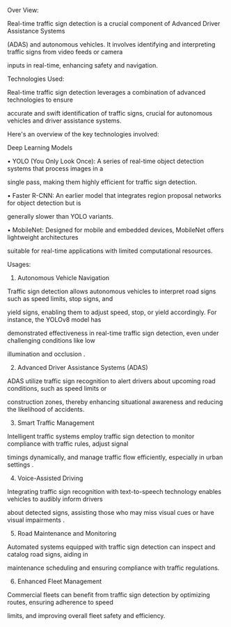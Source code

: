 Over View: 

 Real-time traffic sign detection is a crucial component of Advanced Driver Assistance Systems 

(ADAS) and autonomous vehicles. It involves identifying and interpreting traffic signs from video feeds or camera 

inputs in real-time, enhancing safety and navigation.

Technologies Used:

 Real-time traffic sign detection leverages a combination of advanced technologies to ensure 

accurate and swift identification of traffic signs, crucial for autonomous vehicles and driver assistance systems. 

Here's an overview of the key technologies involved:

Deep Learning Models

• YOLO (You Only Look Once): A series of real-time object detection systems that process images in a 

single pass, making them highly efficient for traffic sign detection.

• Faster R-CNN: An earlier model that integrates region proposal networks for object detection but is 

generally slower than YOLO variants. 

• MobileNet: Designed for mobile and embedded devices, MobileNet offers lightweight architectures 

suitable for real-time applications with limited computational resources.

Usages:

1. Autonomous Vehicle Navigation

Traffic sign detection allows autonomous vehicles to interpret road signs such as speed limits, stop signs, and 

yield signs, enabling them to adjust speed, stop, or yield accordingly. For instance, the YOLOv8 model has 

demonstrated effectiveness in real-time traffic sign detection, even under challenging conditions like low 

illumination and occlusion .

2. Advanced Driver Assistance Systems (ADAS)

ADAS utilize traffic sign recognition to alert drivers about upcoming road conditions, such as speed limits or 

construction zones, thereby enhancing situational awareness and reducing the likelihood of accidents.

3. Smart Traffic Management

Intelligent traffic systems employ traffic sign detection to monitor compliance with traffic rules, adjust signal 

timings dynamically, and manage traffic flow efficiently, especially in urban settings .

4. Voice-Assisted Driving

Integrating traffic sign recognition with text-to-speech technology enables vehicles to audibly inform drivers 

about detected signs, assisting those who may miss visual cues or have visual impairments .

5. Road Maintenance and Monitoring

Automated systems equipped with traffic sign detection can inspect and catalog road signs, aiding in 

maintenance scheduling and ensuring compliance with traffic regulations.

6. Enhanced Fleet Management

Commercial fleets can benefit from traffic sign detection by optimizing routes, ensuring adherence to speed 

limits, and improving overall fleet safety and efficiency.
